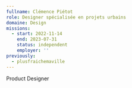 ```yaml
---
fullname: Clémence Piétot
role: Designer spécialisée en projets urbains
domaine: Design
missions:
  - start: 2022-11-14
    end: 2023-07-31
    status: independent
    employer: ''
previously:
  - plusfraichemaville
---
```


Product Designer
